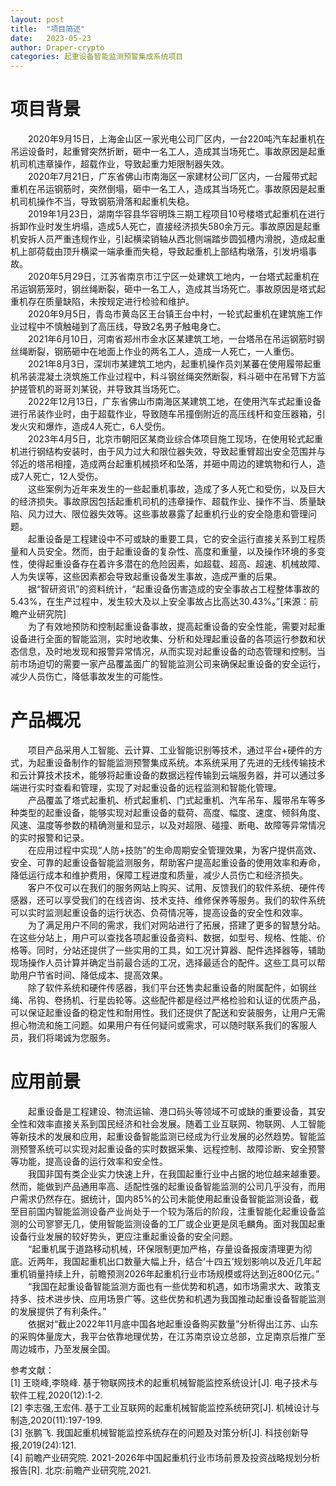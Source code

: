 ```yaml
---
layout: post
title:  "项目简述"
date:   2023-05-23
author: Draper-crypto
categories: 起重设备智能监测预警集成系统项目
---
```


# 项目背景
&emsp;&emsp;2020年9月15日，上海金山区一家光电公司厂区内，一台220吨汽车起重机在吊运设备时，起重臂突然折断，砸中一名工人，造成其当场死亡。事故原因是起重机司机违章操作，超载作业，导致起重力矩限制器失效。<br>
&emsp;&emsp;2020年7月21日，广东省佛山市南海区一家建材公司厂区内，一台履带式起重机在吊运钢筋时，突然倒塌，砸中一名工人，造成其当场死亡。事故原因是起重机司机操作不当，导致钢筋滑落和起重机失稳。<br>
&emsp;&emsp;2019年1月23日，湖南华容县华容明珠三期工程项目10号楼塔式起重机在进行拆卸作业时发生坍塌，造成5人死亡，直接经济损失580余万元。事故原因是起重机安拆人员严重违规作业，引起横梁销轴从西北侧端踏步圆弧槽内滑脱，造成起重机上部荷载由顶升横梁一端承重而失稳，导致起重机上部结构墩落，引发坍塌事故。<br>
&emsp;&emsp;2020年5月29日，江苏省南京市江宁区一处建筑工地内，一台塔式起重机在吊运钢筋笼时，钢丝绳断裂，砸中一名工人，造成其当场死亡。事故原因是塔式起重机存在质量缺陷，未按规定进行检验和维护。<br>
&emsp;&emsp;2020年9月5日，青岛市黄岛区王台镇王台中村，一轮式起重机在建筑施工作业过程中不慎触碰到了高压线，导致2名男子触电身亡。<br>
&emsp;&emsp;2021年6月10日，河南省郑州市金水区某建筑工地，一台塔吊在吊运钢筋时钢丝绳断裂，钢筋砸中在地面上作业的两名工人，造成一人死亡，一人重伤。<br>
&emsp;&emsp;2021年8月3日，深圳市某建筑工地内，起重机操作员刘某蕃在使用履带起重机吊装混凝土浇筑施工作业过程中，料斗钢丝绳突然断裂，料斗砸中在吊臂下方监护搓管机的哥哥刘某锐，并导致其当场死亡。<br>
&emsp;&emsp;2022年12月13日，广东省佛山市南海区某建筑工地，在使用汽车式起重设备进行吊装作业时，由于超载作业，导致随车吊撞倒附近的高压线杆和变压器箱，引发火灾和爆炸，造成4人死亡，6人受伤。<br>
&emsp;&emsp;2023年4月5日，北京市朝阳区某商业综合体项目施工现场，在使用轮式起重机进行钢结构安装时，由于风力过大和限位器失效，导致起重臂超出安全范围并与邻近的塔吊相撞，造成两台起重机械损坏和坠落，并砸中周边的建筑物和行人，造成7人死亡，12人受伤。<br>
&emsp;&emsp;这些案例为近年来发生的一些起重机事故，造成了多人死亡和受伤，以及巨大的经济损失。事故原因包括起重机司机的违章操作、超载作业、操作不当、质量缺陷、风力过大、限位器失效等。这些事故暴露了起重机行业的安全隐患和管理问题。<br>
&emsp;&emsp;起重设备是工程建设中不可或缺的重要工具，它的安全运行直接关系到工程质量和人员安全。然而，由于起重设备的复杂性、高度和重量，以及操作环境的多变性，使得起重设备存在着许多潜在的危险因素，如超载、超高、超速、机械故障、人为失误等，这些因素都会导致起重设备发生事故，造成严重的后果。<br>
&emsp;&emsp;据“智研资讯”的资料统计，“起重设备伤害造成的安全事故占工程整体事故的5.43%，在生产过程中，发生较大及以上安全事故占比高达30.43%。”[来源：前瞻产业研究院]<br>
&emsp;&emsp;为了有效地预防和控制起重设备事故，提高起重设备的安全性能，需要对起重设备进行全面的智能监测，实时地收集、分析和处理起重设备的各项运行参数和状态信息，及时地发现和报警异常情况，从而实现对起重设备的动态管理和控制。当前市场迫切的需要一家产品覆盖面广的智能监测公司来确保起重设备的安全运行，减少人员伤亡，降低事故发生的可能性。<br>

# 产品概况
&emsp;&emsp;项目产品采用人工智能、云计算、工业智能识别等技术，通过平台+硬件的方式，为起重设备制作的智能监测预警集成系统。本系统采用了先进的无线传输技术和云计算技术技术，能够将起重设备的数据远程传输到云端服务器，并可以通过多端进行实时查看和管理，实现了对起重设备的远程监测和智能化管理。<br>
&emsp;&emsp;产品覆盖了塔式起重机、桥式起重机、门式起重机、汽车吊车、履带吊车等多种类型的起重设备，能够实现对起重设备的载荷、高度、幅度、速度、倾斜角度、风速、温度等参数的精确测量和显示，以及对超限、碰撞、断电、故障等异常情况的实时报警和记录。<br>
&emsp;&emsp;在应用过程中实现“人防+技防”的生命周期安全管理效果，为客户提供高效、安全、可靠的起重设备智能监测服务，帮助客户提高起重设备的使用效率和寿命，降低运行成本和维护费用，保障工程进度和质量，减少人员伤亡和经济损失。<br>
&emsp;&emsp;客户不仅可以在我们的服务网站上购买、试用、反馈我们的软件系统、硬件传感器，还可以享受我们的在线咨询、技术支持、维修保养等服务。我们的软件系统可以实时监测起重设备的运行状态、负荷情况等，提高设备的安全性和效率。<br>
&emsp;&emsp;为了满足用户不同的需求，我们对网站进行了拓展，搭建了更多的智慧分站。在这些分站上，用户可以查找各项起重设备资料、数据，如型号、规格、性能、价格等。同时，分站还提供了一些实用的工具，如工况计算器、配件选择器等，辅助现场操作人员计算并确定当前最合适的工况，选择最适合的配件。这些工具可以帮助用户节省时间、降低成本、提高效果。<br>
&emsp;&emsp;除了软件系统和硬件传感器，我们平台还售卖起重设备的附属配件，如钢丝绳、吊钩、卷扬机、行星齿轮等。这些配件都是经过严格检验和认证的优质产品，可以保证起重设备的稳定性和耐用性。我们还提供了配送和安装服务，让用户无需担心物流和施工问题。如果用户有任何疑问或需求，可以随时联系我们的客服人员，我们将竭诚为您服务。<br>

# 应用前景
&emsp;&emsp;起重设备是工程建设、物流运输、港口码头等领域不可或缺的重要设备，其安全性和效率直接关系到国民经济和社会发展。随着工业互联网、物联网、人工智能等新技术的发展和应用，起重设备智能监测已经成为行业发展的必然趋势。智能监测预警系统可以实现对起重设备的实时数据采集、远程控制、故障诊断、安全预警等功能，提高设备的运行效率和安全性。<br>
&emsp;&emsp;我国非国有类企业实力快速上升，在我国起重行业中占据的地位越来越重要。然而，能做到产品通用率高、适配性强的起重设备智能监测的公司几乎没有，而用户需求仍然存在。据统计，国内85%的公司未能使用起重设备智能监测设备，截至目前国内智能监测设备产业尚处于一个较为落后的阶段，注重智能化起重设备监测的公司寥寥无几，使用智能监测设备的工厂或企业更是凤毛麟角。面对我国起重设备行业发展的较好势头，更应注重起重设备的安全问题。<br>
&emsp;&emsp;“起重机属于道路移动机械，环保限制更加严格，存量设备报废清理更为彻底。近两年，我国起重机出口数量大幅上升，结合‘十四五’规划影响以及近几年起重机销量持续上升，前瞻预测2026年起重机行业市场规模或将达到近800亿元。”<br>
&emsp;&emsp;“我国在起重设备智能监测方面也有一些优势和机遇，如市场需求大、政策支持多、技术进步快、应用场景广等。这些优势和机遇为我国推动起重设备智能监测的发展提供了有利条件。”<br>
&emsp;&emsp;依据对“截止2022年11月底中国各地起重设备购买数量”分析得出江苏、山东的采购体量庞大，我平台依靠地理优势，在江苏南京设立总部，立足南京后推广至周边城市，乃至发展全国。<br>

参考文献：<br>
[1] 王晓峰,李晓峰. 基于物联网技术的起重机械智能监控系统设计[J]. 电子技术与软件工程,2020(12):1-2.<br>
[2] 李志强,王宏伟. 基于工业互联网的起重机械智能监控系统研究[J]. 机械设计与制造,2020(11):197-199.<br>
[3] 张鹏飞. 我国起重机械智能监控系统存在的问题及对策分析[J]. 科技创新导报,2019(24):121.<br>
[4] 前瞻产业研究院. 2021-2026年中国起重机行业市场前景及投资战略规划分析报告[R]. 北京:前瞻产业研究院,2021.<br>
